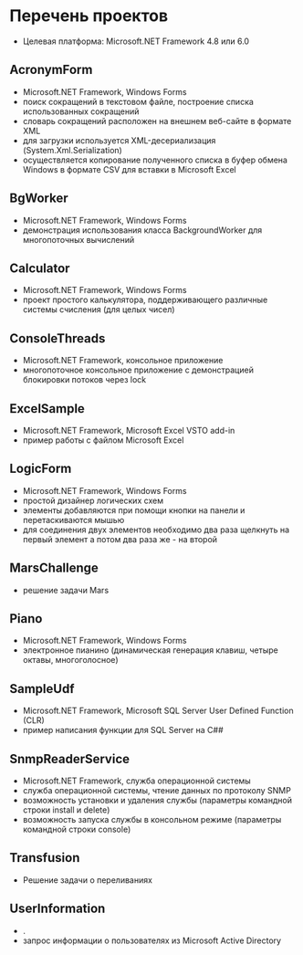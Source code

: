 # Перечень проектов

* Целевая платформа: Microsoft.NET Framework 4.8 или 6.0

## AcronymForm

* Microsoft.NET Framework, Windows Forms
* поиск сокращений в текстовом файле, построение списка использованных сокращений
* словарь сокращений расположен на внешнем веб-сайте в формате XML
* для загрузки используется XML-десериализация (System.Xml.Serialization)
* осуществляется копирование полученного списка в буфер обмена Windows в формате CSV для вставки в Microsoft Excel 

## BgWorker

* Microsoft.NET Framework, Windows Forms
* демонстрация использования класса BackgroundWorker для многопоточных вычислений

## Calculator

* Microsoft.NET Framework, Windows Forms
* проект простого калькулятора, поддерживающего различные системы счисления (для целых чисел)

## ConsoleThreads

* Microsoft.NET Framework, консольное приложение
* многопоточное консольное приложение c демонстрацией блокировки потоков через lock

## ExcelSample

* Microsoft.NET Framework, Microsoft Excel VSTO add-in
* пример работы с файлом Microsoft Excel

## LogicForm

* Microsoft.NET Framework, Windows Forms
* простой дизайнер логических схем
* элементы добавляются при помощи кнопки на панели и перетаскиваются мышью
* для соединения двух элементов необходимо два раза щелкнуть на первый элемент а потом два раза же - на второй

## MarsChallenge

* решение задачи Mars

## Piano

* Microsoft.NET Framework, Windows Forms
* электронное пианино (динамическая генерация клавиш, четыре октавы, многоголосное)

## SampleUdf

* Microsoft.NET Framework, Microsoft SQL Server User Defined Function (CLR)
* пример написания функции для SQL Server на C##

## SnmpReaderService

* Microsoft.NET Framework, служба операционной системы
* служба операционной системы, чтение данных по протоколу SNMP
* возможность установки и удаления службы (параметры командной строки install и delete)
* возможность запуска службы в консольном режиме (параметры командной строки console) 

## Transfusion

* Решение задачи о переливаниях

## UserInformation

* .
* запрос информации о пользователях из Microsoft Active Directory